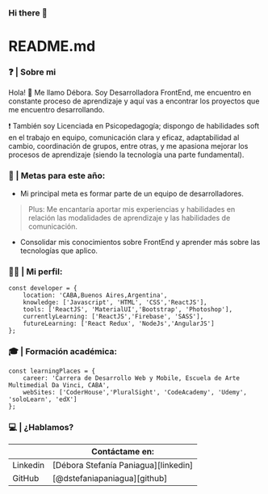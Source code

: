 ### Hi there 👋

# README.md


### ❓  | Sobre mi 

Hola! 👋  Me llamo Débora. Soy Desarrolladora FrontEnd,  me encuentro en constante proceso de aprendizaje y aquí vas a encontrar los proyectos que me encuentro desarrollando.

❗ También soy Licenciada en Psicopedagogía; dispongo de habilidades soft en el trabajo en equipo, comunicación clara y eficaz, adaptabilidad al cambio, coordinación de grupos, entre otras, y me apasiona mejorar los procesos de aprendizaje (siendo la tecnología una parte fundamental). 


### 🏁  | Metas para este año:
 - Mi principal meta es formar parte de un equipo de desarrolladores. 
 > Plus: Me encantaría aportar mis experiencias y habilidades en relación las modalidades de aprendizaje y las habilidades de comunicación.
- Consolidar mis conocimientos sobre FrontEnd y aprender más sobre las tecnologías que aplico.


###  👩‍💻 | Mi perfil:
``` 
const developer = {
	location: 'CABA,Buenos Aires,Argentina',
	knowledge: ['Javascript', 'HTML', 'CSS','ReactJS'],
	tools: ['ReactJS', 'MaterialUI','Bootstrap', 'Photoshop'],
	currentlyLearning: ['ReactJS','Firebase', 'SASS'],
	futureLearning: ['React Redux', 'NodeJs','AngularJS'] 
};
 ```

### 🎓 | Formación académica: 

``` 
const learningPlaces = {
	career: 'Carrera de Desarrollo Web y Mobile, Escuela de Arte Multimedial Da Vinci, CABA',
	webSites: ['CoderHouse','PluralSight', 'CodeAcademy', 'Udemy', 'soloLearn', 'edX']
};
 ```

### 💻  | ¿Hablamos? 

|  | Contáctame en: |
| ------ | ------ |
| Linkedin | [Débora Stefanía Paniagua][linkedin] |
| GitHub | [@dstefaniapaniagua][github] |



<!--
**dstefaniapaniagua/dstefaniapaniagua** is a ✨ _special_ ✨ repository because its `README.md` (this file) appears on your GitHub profile.

Here are some ideas to get you started:

- 🔭 I’m currently working on ...
- 🌱 I’m currently learning ...
- 👯 I’m looking to collaborate on ...
- 🤔 I’m looking for help with ...
- 💬 Ask me about ...
- 📫 How to reach me: ...
- 😄 Pronouns: ...
- ⚡ Fun fact: ...
-->
